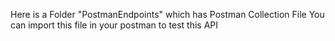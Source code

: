 Here is a Folder "PostmanEndpoints" which has Postman Collection File You can import this file in your postman to test this API
